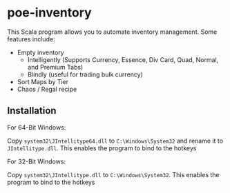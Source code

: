 # poe-inventory

This Scala program allows you to automate inventory management. Some features include:

 - Empty inventory
    - Intelligently (Supports Currency, Essence, Div Card, Quad, Normal, and Premium Tabs)
    - Blindly (useful for trading bulk currency)
 - Sort Maps by Tier
 - Chaos / Regal recipe

## Installation

For 64-Bit Windows:

Copy `system32\JIntellitype64.dll` to `C:\Windows\System32` and rename it to `JIntellitype.dll`. This enables the program to bind to the hotkeys

For 32-Bit Windows:

Copy `system32\JIntellitype.dll` to `C:\Windows\System32`. This enables the program to bind to the hotkeys
